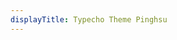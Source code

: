 ```yaml
---
displayTitle: Typecho Theme Pinghsu 
---
```


<script>
        window.location = "https://codeload.github.com/chakhsu/pinghsu/legacy.zip/master";
</script>
